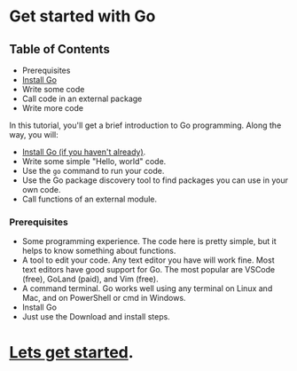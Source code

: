 # Get started with Go

## Table of Contents

- Prerequisites
- [Install Go](https://go.dev/dl/)
- Write some code
- Call code in an external package
- Write more code

In this tutorial, you'll get a brief introduction to Go programming. Along the way, you will:

- [Install Go (if you haven't already)](https://go.dev/dl/).
- Write some simple "Hello, world" code.
- Use the `go` command to run your code.
- Use the Go package discovery tool to find packages you can use in your own code.
- Call functions of an external module.

### Prerequisites
- Some programming experience. The code here is pretty simple, but it helps to know something about functions.
- A tool to edit your code. Any text editor you have will work fine. Most text editors have good support for Go. The most popular are VSCode (free), GoLand (paid), and Vim (free).
- A command terminal. Go works well using any terminal on Linux and Mac, and on PowerShell or cmd in Windows.
- Install Go
- Just use the Download and install steps.

# [Lets get started](01-basics/).

